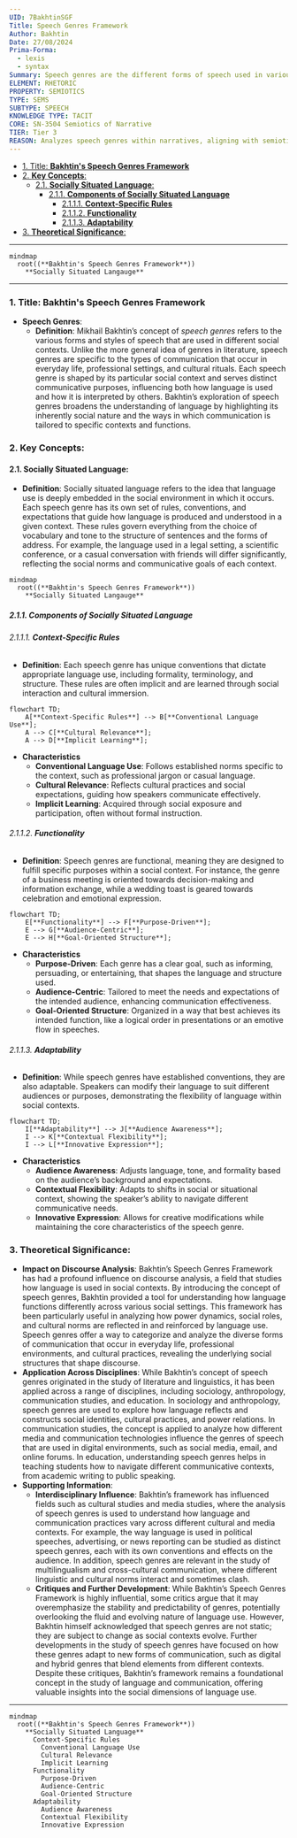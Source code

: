 ```yaml
---
UID: 7BakhtinSGF
Title: Speech Genres Framework
Author: Bakhtin
Date: 27/08/2024
Prima-Forma:
  - lexis
  - syntax
Summary: Speech genres are the different forms of speech used in various social contexts
ELEMENT: RHETORIC
PROPERTY: SEMIOTICS
TYPE: SEMS
SUBTYPE: SPEECH
KNOWLEDGE TYPE: TACIT
CORE: SN-3504 Semiotics of Narrative
TIER: Tier 3
REASON: Analyzes speech genres within narratives, aligning with semiotics.
---
```


- [1. Title: **Bakhtin's Speech Genres Framework**](#1-title-bakhtins-speech-genres-framework)
- [2. **Key Concepts**:](#2-key-concepts)
  - [2.1. **Socially Situated Language**:](#21-socially-situated-language)
    - [2.1.1. **Components of Socially Situated Language**](#211-components-of-socially-situated-language)
      - [2.1.1.1. **Context-Specific Rules**](#2111-context-specific-rules)
      - [2.1.1.2. **Functionality**](#2112-functionality)
      - [2.1.1.3. **Adaptability**](#2113-adaptability)
- [3. **Theoretical Significance**:](#3-theoretical-significance)

---

```mermaid
mindmap
  root((**Bakhtin's Speech Genres Framework**))
    **Socially Situated Langauge**
```

---

### 1. Title: **Bakhtin's Speech Genres Framework**

- **Speech Genres**:
  - **Definition**: Mikhail Bakhtin’s concept of _speech genres_ refers to the various forms and styles of speech that are used in different social contexts. Unlike the more general idea of genres in literature, speech genres are specific to the types of communication that occur in everyday life, professional settings, and cultural rituals. Each speech genre is shaped by its particular social context and serves distinct communicative purposes, influencing both how language is used and how it is interpreted by others. Bakhtin’s exploration of speech genres broadens the understanding of language by highlighting its inherently social nature and the ways in which communication is tailored to specific contexts and functions.

### 2. **Key Concepts**:

#### 2.1. **Socially Situated Language**:

- **Definition**: Socially situated language refers to the idea that language use is deeply embedded in the social environment in which it occurs. Each speech genre has its own set of rules, conventions, and expectations that guide how language is produced and understood in a given context. These rules govern everything from the choice of vocabulary and tone to the structure of sentences and the forms of address. For example, the language used in a legal setting, a scientific conference, or a casual conversation with friends will differ significantly, reflecting the social norms and communicative goals of each context.

```mermaid
mindmap
  root((**Bakhtin's Speech Genres Framework**))
    **Socially Situated Langauge**
```

##### 2.1.1. **Components of Socially Situated Language**

###### 2.1.1.1. **Context-Specific Rules**

- **Definition**: Each speech genre has unique conventions that dictate appropriate language use, including formality, terminology, and structure. These rules are often implicit and are learned through social interaction and cultural immersion.

```mermaid
flowchart TD;
    A[**Context-Specific Rules**] --> B[**Conventional Language Use**];
    A --> C[**Cultural Relevance**];
    A --> D[**Implicit Learning**];
```

- **Characteristics**
  - **Conventional Language Use**: Follows established norms specific to the context, such as professional jargon or casual language.
  - **Cultural Relevance**: Reflects cultural practices and social expectations, guiding how speakers communicate effectively.
  - **Implicit Learning**: Acquired through social exposure and participation, often without formal instruction.

###### 2.1.1.2. **Functionality**

- **Definition**: Speech genres are functional, meaning they are designed to fulfill specific purposes within a social context. For instance, the genre of a business meeting is oriented towards decision-making and information exchange, while a wedding toast is geared towards celebration and emotional expression.

```mermaid
flowchart TD;
    E[**Functionality**] --> F[**Purpose-Driven**];
    E --> G[**Audience-Centric**];
    E --> H[**Goal-Oriented Structure**];
```

- **Characteristics**
  - **Purpose-Driven**: Each genre has a clear goal, such as informing, persuading, or entertaining, that shapes the language and structure used.
  - **Audience-Centric**: Tailored to meet the needs and expectations of the intended audience, enhancing communication effectiveness.
  - **Goal-Oriented Structure**: Organized in a way that best achieves its intended function, like a logical order in presentations or an emotive flow in speeches.

###### 2.1.1.3. **Adaptability**

- **Definition**: While speech genres have established conventions, they are also adaptable. Speakers can modify their language to suit different audiences or purposes, demonstrating the flexibility of language within social contexts.

```mermaid
flowchart TD;
    I[**Adaptability**] --> J[**Audience Awareness**];
    I --> K[**Contextual Flexibility**];
    I --> L[**Innovative Expression**];
```

- **Characteristics**
  - **Audience Awareness**: Adjusts language, tone, and formality based on the audience’s background and expectations.
  - **Contextual Flexibility**: Adapts to shifts in social or situational context, showing the speaker’s ability to navigate different communicative needs.
  - **Innovative Expression**: Allows for creative modifications while maintaining the core characteristics of the speech genre.

### 3. **Theoretical Significance**:

- **Impact on Discourse Analysis**: Bakhtin’s Speech Genres Framework has had a profound influence on discourse analysis, a field that studies how language is used in social contexts. By introducing the concept of speech genres, Bakhtin provided a tool for understanding how language functions differently across various social settings. This framework has been particularly useful in analyzing how power dynamics, social roles, and cultural norms are reflected in and reinforced by language use. Speech genres offer a way to categorize and analyze the diverse forms of communication that occur in everyday life, professional environments, and cultural practices, revealing the underlying social structures that shape discourse.
- **Application Across Disciplines**: While Bakhtin’s concept of speech genres originated in the study of literature and linguistics, it has been applied across a range of disciplines, including sociology, anthropology, communication studies, and education. In sociology and anthropology, speech genres are used to explore how language reflects and constructs social identities, cultural practices, and power relations. In communication studies, the concept is applied to analyze how different media and communication technologies influence the genres of speech that are used in digital environments, such as social media, email, and online forums. In education, understanding speech genres helps in teaching students how to navigate different communicative contexts, from academic writing to public speaking.
- **Supporting Information**:
  - **Interdisciplinary Influence**: Bakhtin’s framework has influenced fields such as cultural studies and media studies, where the analysis of speech genres is used to understand how language and communication practices vary across different cultural and media contexts. For example, the way language is used in political speeches, advertising, or news reporting can be studied as distinct speech genres, each with its own conventions and effects on the audience. In addition, speech genres are relevant in the study of multilingualism and cross-cultural communication, where different linguistic and cultural norms interact and sometimes clash.
  - **Critiques and Further Development**: While Bakhtin’s Speech Genres Framework is highly influential, some critics argue that it may overemphasize the stability and predictability of genres, potentially overlooking the fluid and evolving nature of language use. However, Bakhtin himself acknowledged that speech genres are not static; they are subject to change as social contexts evolve. Further developments in the study of speech genres have focused on how these genres adapt to new forms of communication, such as digital and hybrid genres that blend elements from different contexts. Despite these critiques, Bakhtin’s framework remains a foundational concept in the study of language and communication, offering valuable insights into the social dimensions of language use.

---

```mermaid
mindmap
  root((**Bakhtin's Speech Genres Framework**))
    **Socially Situated Language**
      Context-Specific Rules
        Conventional Language Use
        Cultural Relevance
        Implicit Learning
      Functionality
        Purpose-Driven
        Audience-Centric
        Goal-Oriented Structure
      Adaptability
        Audience Awareness
        Contextual Flexibility
        Innovative Expression
```
